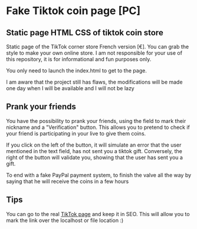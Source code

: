 # Fake Tiktok coin page [PC]

## Static page HTML CSS of tiktok coin store
Static page of the TikTok corner store French version [€]. You can grab the style to make your own online store. 
I am not responsible for your use of this repository, it is for informational and fun purposes only.

You only need to launch the index.html to get to the page.

I am aware that the project still has flaws, the modifications will be made one day when I will be available and I will not be lazy


## Prank your friends
You have the possibility to prank your friends, using the field to mark their nickname and a "Verification" button. This allows you to pretend to check if your friend is participating in your live to give them coins.

If you click on the left of the button, it will simulate an error that the user mentioned in the text field, has not sent you a tiktok gift.
Conversely, the right of the button will validate you, showing that the user has sent you a gift.

To end with a fake PayPal payment system, to finish the valve all the way by saying that he will receive the coins in a few hours

## Tips
You can go to the real [TikTok page](https://www.tiktok.com/coin?lang=fr) and keep it in SEO. This will allow you to mark the link over the localhost or file location :)